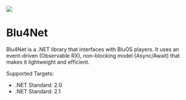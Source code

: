 ![](https://dev.azure.com/roblans/Blu4Net/_apis/build/status/Blu4Net)

# Blu4Net
Blu4Net is a .NET library that interfaces with BluOS players. It uses an event-driven (Observable RX), non-blocking model (Async/Await) that makes it lightweight and efficient.

Supported Targets:

- .NET Standard: 2.0
- .NET Standard: 2.1


